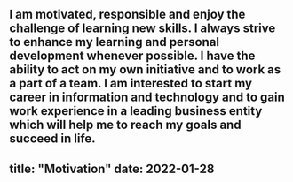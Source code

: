 I am motivated, responsible and enjoy the challenge of
learning new skills. I always strive to enhance my learning
and personal development whenever possible. I have the
ability to act on my own initiative and to work as a part of a
team. I am interested to start my career in information and
technology and to gain work experience in a leading
business entity which will help me to reach my goals and
succeed in life.
---
title: "Motivation"
date: 2022-01-28
---
